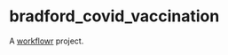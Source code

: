 # bradford_covid_vaccination

A [workflowr][] project.

[workflowr]: https://github.com/jdblischak/workflowr
